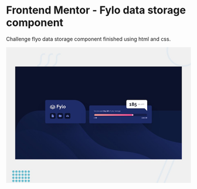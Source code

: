 # Frontend Mentor - Fylo data storage component

Challenge flyo data storage component finished using html and css.

![Design preview for the Fylo data storage component coding challenge](./design/desktop-preview.jpg)
